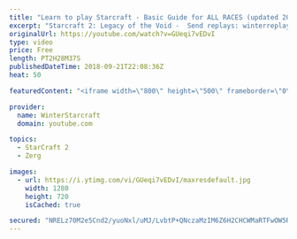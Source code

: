 ```yaml
---
title: "Learn to play Starcraft - Basic Guide for ALL RACES (updated 2017) #2"
excerpt: "Starcraft 2: Legacy of the Void -  Send replays: winterreplays@gmail.com ( -- Watch live at https://www.twitch.tv/wintergaming"
originalUrl: https://youtube.com/watch?v=GUeqi7vEDvI
type: video
price: Free
length: PT2H28M37S
publishedDateTime: 2018-09-21T22:08:36Z
heat: 50

featuredContent: "<iframe width=\"800\" height=\"500\" frameborder=\"0\" src=\"https://www.youtube.com/embed/GUeqi7vEDvI\" allow=\"accelerometer; autoplay; encrypted-media; gyroscope; picture-in-picture\" allowfullscreen></iframe>"

provider:
  name: WinterStarcraft
  domain: youtube.com

topics:
  - StarCraft 2
  - Zerg

images:
  - url: https://i.ytimg.com/vi/GUeqi7vEDvI/maxresdefault.jpg
    width: 1280
    height: 720
    isCached: true

secured: "NRELz70M2e5Cnd2/yuoNxl/uMJ/LvbtP+QNczaMzIM6Z6H2CHCWMaRTFwOW5RF2j+j/134OnRdNCAINof8jCTjMA2iqScu5qDocWwRAcGxmQVUUMg2dZG4okSJaqqJg8LCci+bhfxpcWVqB3hiRUw2FIEwI6Qp0spySN/b3BJUs2TTVS07SwfqaTuIczLv3rtLl2URzMsZ8fQRfyBeur6cJAfkzTdyoAAJ5ELJ0NYw4LcI5fOXGRYOmxCtPRkl9pio5tbPFq+7WLL6eGzbj/SNXe1gU89f/mabTDs5YP+Dz3pE6n7XrK7/ujJUUY37IxBuLSLIPAHV6kXPc4d+xtqeGfCffKH5opRS4g941TTWOGtTN2pGJgyBY/Eh1vETXu+JEV7gavKyXW03oYKoAFhZ9jWlVYbxrlDylrEvtgnlE=;UD9nwezzcBjOSi5Y/M5jpQ=="
---
```



